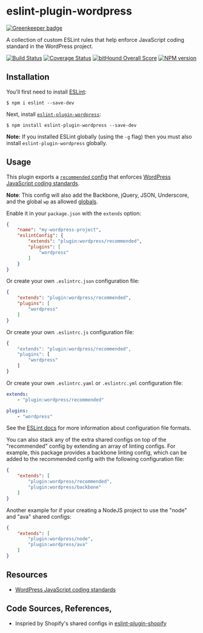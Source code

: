 # eslint-plugin-wordpress

[![Greenkeeper badge](https://badges.greenkeeper.io/WordPress-Coding-Standards/eslint-plugin-wordpress.svg)](https://greenkeeper.io/)

A collection of custom ESLint rules that help enforce JavaScript coding standard in the WordPress project.

[![Build Status](https://api.travis-ci.org/ntwb/eslint-plugin-wordpress.svg?branch=master)](https://travis-ci.org/ntwb/eslint-plugin-wordpress) [![Coverage Status](https://coveralls.io/repos/github/ntwb/eslint-plugin-wordpress/badge.svg?branch=master)](https://coveralls.io/github/ntwb/eslint-plugin-wordpress?branch=master) [![bitHound Overall Score](https://www.bithound.io/github/ntwb/eslint-plugin-wordpress/badges/score.svg)](https://www.bithound.io/github/ntwb/eslint-plugin-wordpress) [![NPM version](http://img.shields.io/npm/v/eslint-plugin-wordpress.svg)](https://www.npmjs.org/package/eslint-plugin-wordpress)

## Installation

You'll first need to install [ESLint](http://eslint.org):

```
$ npm i eslint --save-dev
```

Next, install [`eslint-plugin-wordpress`](https://github.com/ntwb/eslint-plugin-wordpress):

```
$ npm install eslint-plugin-wordpress --save-dev
```

**Note:** If you installed ESLint globally (using the `-g` flag) then you must also install `eslint-plugin-wordpress` globally.

## Usage

This plugin exports a [`recommended` config](index.js) that enforces [WordPress JavaScript coding standards](https://make.wordpress.org/core/handbook/best-practices/coding-standards/javascript/).

**Note**: This config will also add the Backbone, jQuery, JSON, Underscore, and the global `wp` as allowed [globals](http://eslint.org/docs/user-guide/configuring#specifying-globals).

Enable it in your `package.json` with the `extends` option:

```json
{
	"name": "my-wordpress-project",
	"eslintConfig": {
		"extends": "plugin:wordpress/recommended",
		"plugins": [
			"wordpress"
		]
	}
}
```

Or create your own `.eslintrc.json` configuration file:

```json
{
	"extends": "plugin:wordpress/recommended",
	"plugins": [
		"wordpress"
	]
}
```

Or create your own `.eslintrc.js` configuration file:

```js
{
	"extends": "plugin:wordpress/recommended",
	"plugins": [
		"wordpress"
	]
}
```

Or create your own `.eslintrc.yaml` or `.eslintrc.yml` configuration file:

```yaml
extends:
	- "plugin:wordpress/recommended"

plugins:
	- "wordpress"
```

See the [ESLint docs](http://eslint.org/docs/user-guide/configuring.html#configuration-file-formats) for more information about configuration file formats.


You can also stack any of the extra shared configs on top of the "recommended" config by extending an array of linting configs. For example, this package provides a backbone linting config, which can be added to the recommended config with the following configuration file:

```json
{
	"extends": [
		"plugin:wordpress/recommended",
		"plugin:wordpress/backbone"
	]
}
```

Another example for if your creating a NodeJS project to use the "node" and "ava" shared configs:

```json
{
	"extends": [
		"plugin:wordpress/node",
		"plugin:wordpress/ava"
	]
}
```
## Resources

- [WordPress JavaScript coding standards](https://make.wordpress.org/core/handbook/best-practices/coding-standards/javascript/)

## Code Sources, References, 

- Inspried by Shopify's shared configs in [eslint-plugin-shopify](https://github.com/Shopify/javascript/tree/master/packages/eslint-plugin-shopify)

